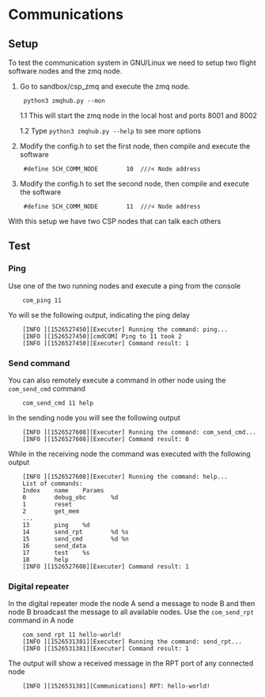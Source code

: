 # Communications

## Setup
To test the communication system in GNU/Linux we need to setup two flight 
software nodes and the zmq node.

1. Go to sandbox/csp_zmq and execute the zmq node.
        
        python3 zmqhub.py --mon
    
    1.1 This will start the zmq node in the local host and ports 8001 and 8002
    
    1.2 Type ```python3 zmqhub.py --help``` to see more options
    
2. Modify the config.h to set the first node, then compile and execute the software

        #define SCH_COMM_NODE        10  ///< Node address

3. Modify the config.h to set the second node, then compile and execute the software

        #define SCH_COMM_NODE        11  ///< Node address
        
With this setup we have two CSP nodes that can talk each others

## Test

### Ping
Use one of the two running nodes and execute a ping from the console

        com_ping 11

Yo will se the following output, indicating the ping delay

        [INFO ][1526527450][Executer] Running the command: ping...
        [INFO ][1526527450][cmdCOM] Ping to 11 took 2
        [INFO ][1526527450][Executer] Command result: 1

### Send command
You can also remotely execute a command in other node using the ```com_send_cmd```
command

        com_send_cmd 11 help
        
In the sending node you will see the following output

        [INFO ][1526527608][Executer] Running the command: com_send_cmd...
        [INFO ][1526527608][Executer] Command result: 0
        
While in the receiving node the command was executed with the following output

        [INFO ][1526527608][Executer] Running the command: help...
        List of commands:
        Index    name    Params
        0        debug_obc       %d
        1        reset   
        2        get_mem         
        ...   
        13       ping    %d
        14       send_rpt        %d %s
        15       send_cmd        %d %n
        16       send_data       
        17       test    %s
        18       help    
        [INFO ][1526527608][Executer] Command result: 1

### Digital repeater

In the digital repeater mode the node A send a message to node B and then node
B broadcast the message to all available nodes. Use the ```com_send_rpt``` command
in A node

        com_send_rpt 11 hello-world!
        [INFO ][1526531381][Executer] Running the command: send_rpt...
        [INFO ][1526531381][Executer] Command result: 1
        
The output will show a received message in the RPT port of any connected node

        [INFO ][1526531381][Communications] RPT: hello-world!
        
 
